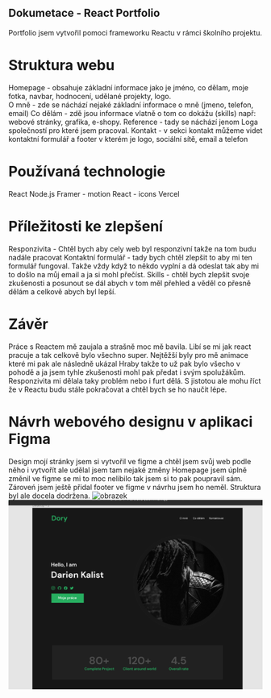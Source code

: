 ## Dokumetace - React Portfolio 
Portfolio jsem vytvořil pomoci frameworku Reactu v rámci školního projektu.
# Struktura webu 
Homepage - obsahuje základní informace jako je jméno, co dělam, moje fotka, navbar, hodnocení, udělané projekty, logo.  
O mně - zde se náchází nejaké základní informace o mně (jmeno, telefon, email)
Co dělám - zdě jsou informace vlatně o tom co dokážu (skills) např: webové stránky, grafika, e-shopy. 
Reference - tady se náchází jenom Loga společností pro které jsem pracoval.
Kontakt - v sekci kontakt můžeme videt kontaktní formulář a footer v kterém je logo, sociální sítě, email a telefon 
# Používaná technologie
React
Node.js
Framer - motion
React - icons 
Vercel 
# Příležitosti ke zlepšení
Responzivita - Chtěl bych aby cely web byl responzivní takže na tom budu nadále pracovat 
Kontaktní formulář - tady bych chtěl zlepšit to aby mi ten formulář fungoval. Takže vždy když to někdo vyplní a dá odeslat tak aby mi to došlo na můj email a ja si mohl přečíst.
Skills - chtěl bych zlepšit svoje zkušenosti a posunout se dál abych v tom měl přehled a věděl co přesně dělám a celkově abych byl lepší. 
# Závěr
Práce s Reactem mě zaujala a strašně moc mě bavila. 
Libí se mi jak react pracuje a tak celkově bylo všechno super.
Nejtěžší byly pro mě animace které mi pak ale následně ukázal Hraby takže to už pak bylo všecho v pohodě a ja jsem tyhle zkušenosti mohl pak předat i svým spolužákům.
Responzivita mi dělala taky problém nebo i furt dělá.
S jistotou ale mohu říct že v Reactu budu stále pokračovat a chtěl bych se ho naučit lépe.
# Návrh webového designu v aplikaci Figma
Design mojí stránky jsem si vytvořil ve figme a chtěl jsem svůj web podle něho i vytvořít ale udělal jsem tam nejaké změny
Homepage jsem úplně změnil ve figme se mi to moc nelibilo tak jsem si to pak poupravil sám.
Zároveń jsem ještě přidal footer ve figme v návrhu jsem ho neměl.
Struktura byl ale docela dodržena.
![obrazek](https://github.com/kalibear99/React_ukol/assets/148329667/21d761ff-9dd3-416f-97e3-b23c74f9627a)
![homepage](https://github.com/kalibear99/React_ukol/blob/main/public/homepage.png?raw=true)

